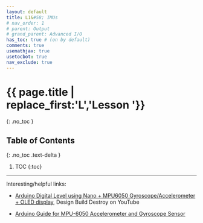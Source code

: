 ```yaml
---
layout: default
title: L1&#58; IMUs
# nav_order: 1
# parent: Output
# grand_parent: Advanced I/O
has_toc: true # (on by default)
comments: true
usemathjax: true
usetocbot: true
nav_exclude: true
---
```

# {{ page.title | replace_first:'L','Lesson '}}
{: .no_toc }

## Table of Contents
{: .no_toc .text-delta }

1. TOC
{:toc}
---

Interesting/helpful links:

- [Arduino Digital Level using Nano + MPU6050 Gyroscope/Accelerometer + OLED display](https://youtu.be/232jer4HIZc), Design Build Destroy on YouTube

- [Arduino Guide for MPU-6050 Accelerometer and Gyroscope Sensor](https://randomnerdtutorials.com/arduino-mpu-6050-accelerometer-gyroscope/) 